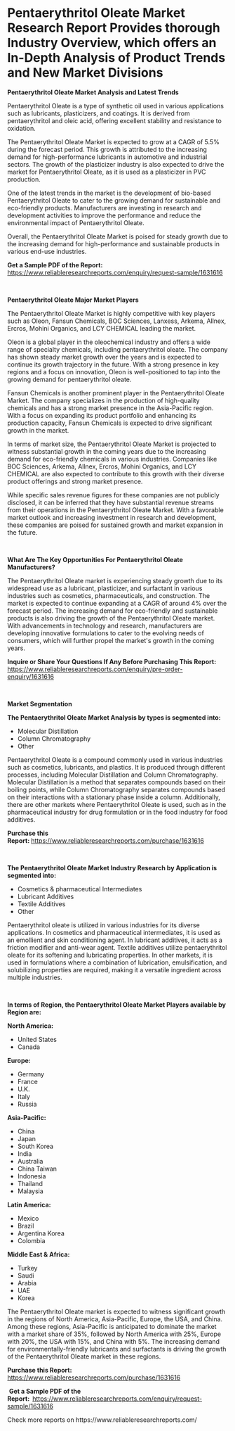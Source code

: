 <p><h1>Pentaerythritol Oleate Market Research Report Provides thorough Industry Overview, which offers an In-Depth Analysis of Product Trends and New Market Divisions</h1></p><p><strong>Pentaerythritol Oleate Market Analysis and Latest Trends</strong></p>
<p><p>Pentaerythritol Oleate is a type of synthetic oil used in various applications such as lubricants, plasticizers, and coatings. It is derived from pentaerythritol and oleic acid, offering excellent stability and resistance to oxidation.</p><p>The Pentaerythritol Oleate Market is expected to grow at a CAGR of 5.5% during the forecast period. This growth is attributed to the increasing demand for high-performance lubricants in automotive and industrial sectors. The growth of the plasticizer industry is also expected to drive the market for Pentaerythritol Oleate, as it is used as a plasticizer in PVC production.</p><p>One of the latest trends in the market is the development of bio-based Pentaerythritol Oleate to cater to the growing demand for sustainable and eco-friendly products. Manufacturers are investing in research and development activities to improve the performance and reduce the environmental impact of Pentaerythritol Oleate.</p><p>Overall, the Pentaerythritol Oleate Market is poised for steady growth due to the increasing demand for high-performance and sustainable products in various end-use industries.</p></p>
<p><strong>Get a Sample PDF of the Report:&nbsp;</strong> <a href="https://www.reliableresearchreports.com/enquiry/request-sample/1631616">https://www.reliableresearchreports.com/enquiry/request-sample/1631616</a></p>
<p>&nbsp;</p>
<p><strong>Pentaerythritol Oleate Major Market Players</strong></p>
<p><p>The Pentaerythritol Oleate Market is highly competitive with key players such as Oleon, Fansun Chemicals, BOC Sciences, Lanxess, Arkema, Allnex, Ercros, Mohini Organics, and LCY CHEMICAL leading the market.</p><p>Oleon is a global player in the oleochemical industry and offers a wide range of specialty chemicals, including pentaerythritol oleate. The company has shown steady market growth over the years and is expected to continue its growth trajectory in the future. With a strong presence in key regions and a focus on innovation, Oleon is well-positioned to tap into the growing demand for pentaerythritol oleate.</p><p>Fansun Chemicals is another prominent player in the Pentaerythritol Oleate Market. The company specializes in the production of high-quality chemicals and has a strong market presence in the Asia-Pacific region. With a focus on expanding its product portfolio and enhancing its production capacity, Fansun Chemicals is expected to drive significant growth in the market.</p><p>In terms of market size, the Pentaerythritol Oleate Market is projected to witness substantial growth in the coming years due to the increasing demand for eco-friendly chemicals in various industries. Companies like BOC Sciences, Arkema, Allnex, Ercros, Mohini Organics, and LCY CHEMICAL are also expected to contribute to this growth with their diverse product offerings and strong market presence.</p><p>While specific sales revenue figures for these companies are not publicly disclosed, it can be inferred that they have substantial revenue streams from their operations in the Pentaerythritol Oleate Market. With a favorable market outlook and increasing investment in research and development, these companies are poised for sustained growth and market expansion in the future.</p></p>
<p>&nbsp;</p>
<p><strong>What Are The Key Opportunities For Pentaerythritol Oleate Manufacturers?</strong></p>
<p><p>The Pentaerythritol Oleate market is experiencing steady growth due to its widespread use as a lubricant, plasticizer, and surfactant in various industries such as cosmetics, pharmaceuticals, and construction. The market is expected to continue expanding at a CAGR of around 4% over the forecast period. The increasing demand for eco-friendly and sustainable products is also driving the growth of the Pentaerythritol Oleate market. With advancements in technology and research, manufacturers are developing innovative formulations to cater to the evolving needs of consumers, which will further propel the market's growth in the coming years.</p></p>
<p><strong>Inquire or Share Your Questions If Any Before Purchasing This Report:</strong> <a href="https://www.reliableresearchreports.com/enquiry/pre-order-enquiry/1631616">https://www.reliableresearchreports.com/enquiry/pre-order-enquiry/1631616</a></p>
<p>&nbsp;</p>
<p><strong>Market Segmentation</strong></p>
<p><strong>The Pentaerythritol Oleate Market Analysis by types is segmented into:</strong></p>
<p><ul><li>Molecular Distillation</li><li>Column Chromatography</li><li>Other</li></ul></p>
<p><p>Pentaerythritol Oleate is a compound commonly used in various industries such as cosmetics, lubricants, and plastics. It is produced through different processes, including Molecular Distillation and Column Chromatography. Molecular Distillation is a method that separates compounds based on their boiling points, while Column Chromatography separates compounds based on their interactions with a stationary phase inside a column. Additionally, there are other markets where Pentaerythritol Oleate is used, such as in the pharmaceutical industry for drug formulation or in the food industry for food additives.</p></p>
<p><strong>Purchase this Report:&nbsp;</strong><a href="https://www.reliableresearchreports.com/purchase/1631616">https://www.reliableresearchreports.com/purchase/1631616</a></p>
<p>&nbsp;</p>
<p><strong>The Pentaerythritol Oleate Market Industry Research by Application is segmented into:</strong></p>
<p><ul><li>Cosmetics & pharmaceutical Intermediates</li><li>Lubricant Additives</li><li>Textile Additives</li><li>Other</li></ul></p>
<p><p>Pentaerythritol oleate is utilized in various industries for its diverse applications. In cosmetics and pharmaceutical intermediates, it is used as an emollient and skin conditioning agent. In lubricant additives, it acts as a friction modifier and anti-wear agent. Textile additives utilize pentaerythritol oleate for its softening and lubricating properties. In other markets, it is used in formulations where a combination of lubrication, emulsification, and solubilizing properties are required, making it a versatile ingredient across multiple industries.</p></p>
<p>&nbsp;</p>
<p><strong>In terms of Region, the Pentaerythritol Oleate Market Players available by Region are:</strong></p>
<p>
    <p> <strong> North America: </strong>
        <ul>
            <li>United States</li>
            <li>Canada</li>
        </ul>
        </p> 
    <p> <strong> Europe: </strong>
        <ul>
            <li>Germany</li>
            <li>France</li>
            <li>U.K.</li>
            <li>Italy</li>
            <li>Russia</li>
        </ul>
        </p> 
    <p> <strong> Asia-Pacific: </strong>
        <ul>
            <li>China</li>
            <li>Japan</li>
            <li>South Korea</li>
            <li>India</li>
            <li>Australia</li>
            <li>China Taiwan</li>
            <li>Indonesia</li>
            <li>Thailand</li>
            <li>Malaysia</li>
        </ul>
        </p> 
    <p> <strong> Latin America: </strong>
        <ul>
            <li>Mexico</li>
            <li>Brazil</li>
            <li>Argentina Korea</li>
            <li>Colombia</li>
        </ul>
        </p> 
    <p> <strong> Middle East & Africa: </strong>
        <ul>
            <li>Turkey</li>
            <li>Saudi</li>
            <li>Arabia</li>
            <li>UAE</li>
            <li>Korea</li>
        </ul>
    </p>
    </p>
<p><p>The Pentaerythritol Oleate market is expected to witness significant growth in the regions of North America, Asia-Pacific, Europe, the USA, and China. Among these regions, Asia-Pacific is anticipated to dominate the market with a market share of 35%, followed by North America with 25%, Europe with 20%, the USA with 15%, and China with 5%. The increasing demand for environmentally-friendly lubricants and surfactants is driving the growth of the Pentaerythritol Oleate market in these regions.</p></p>
<p><strong>Purchase this Report: </strong><a href="https://www.reliableresearchreports.com/purchase/1631616">https://www.reliableresearchreports.com/purchase/1631616</a></p>
<p>&nbsp;<strong>Get a Sample PDF of the Report:&nbsp;&nbsp;</strong><a href="https://www.reliableresearchreports.com/enquiry/request-sample/1631616">https://www.reliableresearchreports.com/enquiry/request-sample/1631616</a></p>
<p><strong></strong></p>
<p>Check more reports on https://www.reliableresearchreports.com/</p>